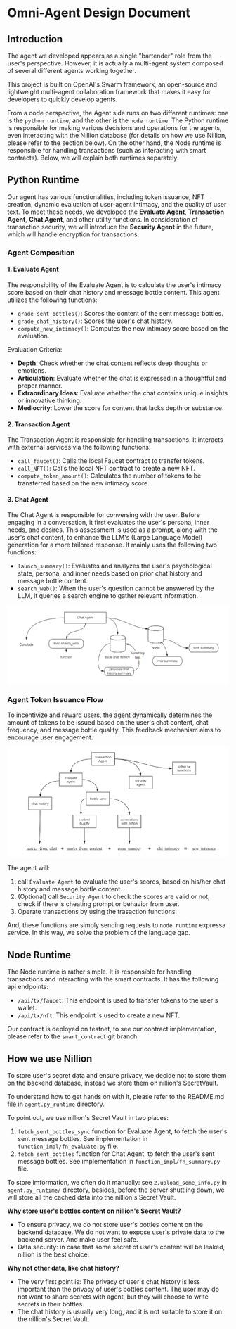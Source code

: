 # Omni-Agent Design Document

## Introduction

The agent we developed appears as a single "bartender" role from the user's perspective. However, it is actually a multi-agent system composed of several different agents working together.

This project is built on OpenAI's Swarm framework, an open-source and lightweight multi-agent collaboration framework that makes it easy for developers to quickly develop agents.

From a code perspective, the Agent side runs on two different runtimes: one is the `python runtime`, and the other is the `node runtime`. The Python runtime is responsible for making various decisions and operations for the agents, even interacting with the Nillion database (for details on how we use Nillion, please refer to the section below). On the other hand, the Node runtime is responsible for handling transactions (such as interacting with smart contracts). Below, we will explain both runtimes separately:

## Python Runtime

Our agent has various functionalities, including token issuance, NFT creation, dynamic evaluation of user-agent intimacy, and the quality of user text. To meet these needs, we developed the **Evaluate Agent**, **Transaction Agent**, **Chat Agent**, and other utility functions. In consideration of transaction security, we will introduce the **Security Agent** in the future, which will handle encryption for transactions.

### Agent Composition

#### 1. **Evaluate Agent**
The responsibility of the Evaluate Agent is to calculate the user's intimacy score based on their chat history and message bottle content. This agent utilizes the following functions:

- `grade_sent_bottles()`: Scores the content of the sent message bottles.
- `grade_chat_history()`: Scores the user's chat history.
- `compute_new_intimacy()`: Computes the new intimacy score based on the evaluation.

Evaluation Criteria:

- **Depth**: Check whether the chat content reflects deep thoughts or emotions.
- **Articulation**: Evaluate whether the chat is expressed in a thoughtful and proper manner.
- **Extraordinary Ideas**: Evaluate whether the chat contains unique insights or innovative thinking.
- **Mediocrity**: Lower the score for content that lacks depth or substance.

#### 2. **Transaction Agent**
The Transaction Agent is responsible for handling transactions. It interacts with external services via the following functions:

- `call_faucet()`: Calls the local Faucet contract to transfer tokens.
- `call_NFT()`: Calls the local NFT contract to create a new NFT.
- `compute_token_amount()`: Calculates the number of tokens to be transferred based on the new intimacy score.

#### 3. **Chat Agent**
The Chat Agent is responsible for conversing with the user. Before engaging in a conversation, it first evaluates the user's persona, inner needs, and desires. This assessment is used as a prompt, along with the user's chat content, to enhance the LLM's (Large Language Model) generation for a more tailored response. It mainly uses the following two functions:

- `launch_summary()`: Evaluates and analyzes the user's psychological state, persona, and inner needs based on prior chat history and message bottle content.
- `search_web()`: When the user's question cannot be answered by the LLM, it queries a search engine to gather relevant information.

![chat agent](./chat_agent.png)

### Agent Token Issuance Flow
To incentivize and reward users, the agent dynamically determines the amount of tokens to be issued based on the user's chat content, chat frequency, and message bottle quality. This feedback mechanism aims to encourage user engagement.

![tx agent](./tx_agent.png)

The agent will:

1. call `Evaluate Agent` to evaluate the user's scores, based on his/her chat history and message bottle content.
2. (Optional) call `Security Agent` to check the scores are valid or not, check if there is cheating prompt or behavior from user.
3. Operate transactions by using the trasaction functions.

And, these functions are simply sending requests to `node runtime` expressa service. In this way, we solve the problem of the language gap.

## Node Runtime

The Node runtime is rather simple. It is responsible for handling transactions and interacting with the smart contracts. It has the following api endpoints:

+ `/api/tx/faucet`: This endpoint is used to transfer tokens to the user's wallet.
+ `/api/tx/nft`: This endpoint is used to create a new NFT.

Our contract is deployed on testnet, to see our contract implementation, please refer to the `smart_contract` git branch.

## How we use Nillion

To store user's secret data and ensure privacy, we decide not to store them on the backend database, instead we store them on nillion's SecretVault.

To understand how to get hands on with it, please refer to the README.md file in `agent.py_runtime` directory.

To point out, we use nillion's Secret Vault in two places:

1. `fetch_sent_bottles_sync` function for Evaluate Agent, to fetch the user's sent message bottles. See implementation in `function_impl/fn_evaluate.py` file.
2. `fetch_sent_bottles` function for Chat Agent, to fetch the user's sent message bottles. See implementation in `function_impl/fn_summary.py` file.

To store imformation, we often do it manually: see `2.upload_some_info.py` in `agent.py_runtime/` directory, besides, before the server shuttiing down, we will store all the cached data into the nillion's Secret Vault.

__Why store user's bottles content on nillion's Secret Vault?__

- To ensure privacy, we do not store user's bottles content on the backend database. We do not want to expose user's private data to the backend server. And make user feel safe.
- Data security: in case that some secret of user's content will be leaked, nillion is the best choice.

__Why not other data, like chat history?__

- The very first point is: The privacy of user's chat history is less important than the privacy of user's bottles content. The user may do not want to share secrets with agent, but they will choose to write secrets in their bottles.
- The chat history is usually very long, and it is not suitable to store it on the nillion's Secret Vault.
